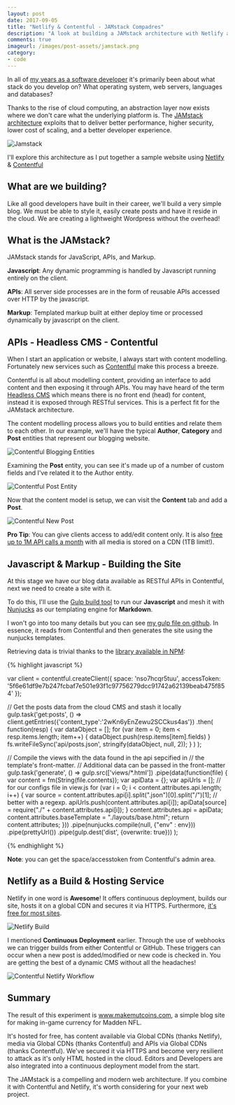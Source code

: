 ```yaml
---
layout: post
date: 2017-09-05
title: "Netlify & Contentful - JAMstack Compadres"
description: "A look at building a JAMstack architecture with Netlify and Contentful to construct a highly performant and secure website."
comments: true
imageurl: /images/post-assets/jamstack.png
category: 
- code
---
```


In all of [my years as a software developer](/resume) it's primarily been about what stack do you develop on? What operating system, web servers, languages and databases? 

Thanks to the rise of cloud computing, an abstraction layer now exists where we don't care what the underlying platform is. The [JAMstack architecture](https://jamstack.org/) exploits that to deliver better performance, higher security, lower cost of scaling, and a better developer experience.

![Jamstack](/images/post-assets/jamstack.png)

I'll explore this architecture as I put together a sample website using [Netlify](http://www.netlify.com) & [Contentful](https://www.contentful.com) 

<!--more-->

## What are we building? 

Like all good developers have built in their career, we'll build a very simple blog. We must be able to style it, easily create posts and have it reside in the cloud. We are creating a lightweight Wordpress without the overhead!

## What is the JAMstack?

JAMstack stands for JavaScript, APIs, and Markup. 

__Javascript__: Any dynamic programming is handled by Javascript running entirely on the client. 

__APIs__: All server side processes are in the form of reusable APIs accessed over HTTP by the javascript.

__Markup__: Templated markup built at either deploy time or processed dynamically by javascript on the client. 

## APIs - Headless CMS - Contentful

When I start an application or website, I always start with content modelling. Fortunately new services such as [Contentful](https://www.contentful.com/) make this process a breeze. 

Contentful is all about modelling content, providing an interface to add content and then exposing it through APIs. You may have heard of the term [Headless CMS](https://www.contentful.com/r/knowledgebase/headless-and-decoupled-cms/) which means there is no front end (head) for content, instead it is exposed through RESTful services. This is a perfect fit for the JAMstack architecture.

The content modelling process allows you to build entities and relate them to each other. In our example, we'll have the typical __Author__, __Category__ and __Post__ entities that represent our blogging website.

![Contentful Blogging Entities](/images/post-assets/contentful-entities.png)

Examining the __Post__ entity, you can see it's made up of a number of custom fields and I've related it to the Author entity.

![Contentful Post Entity](/images/post-assets/contentful-post.png)

Now that the content model is setup, we can visit the __Content__ tab and add a __Post__. 

![Contentful New Post](/images/post-assets/contentful-new-post.png)

__Pro Tip__: You can give clients access to add/edit content only. It is also [free up to 1M API calls a month](https://www.contentful.com/pricing/) with all media is stored on a CDN (1TB limit!).

## Javascript & Markup - Building the Site

At this stage we have our blog data available as RESTful APIs in Contentful, next we need to create a site with it. 

To do this, I'll use the [Gulp build tool](https://gulpjs.com/) to run our __Javascript__ and mesh it with [Nunjucks](https://mozilla.github.io/nunjucks/) as our templating engine for __Markdown__. 

I won't go into too many details but you can see [my gulp file on github](https://github.com/sjmcculloch/mutcoins/blob/master/gulpfile.js). In essence, it reads from Contentful and then generates the site using the nunjucks templates.  

Retrieving data is trivial thanks to the [library available in NPM](https://www.npmjs.com/package/contentful-management):

{% highlight javascript %}

var client = contentful.createClient({
  space: 'nso7hcqr5tuu', 
  accessToken: '5f6e61df9e7b247fcbaf7e501e93f1c97756279dcc91742a62139beab475f854'
});

// Get the posts data from the cloud CMS and stash it locally
gulp.task('get:posts', () =>
  client.getEntries({'content_type':'2wKn6yEnZewu2SCCkus4as'})
    .then(
      function(resp) {
        var dataObject = [];
        for (var item = 0; item < resp.items.length; item++) {
          dataObject.push(resp.items[item].fields)
        }
        fs.writeFileSync('api/posts.json', stringify(dataObject, null, 2)); 
      }
    )
);

// Compile the views with the data found in the api sepcified in
// the template's front-matter.
// Additional data can be passed in the front-matter
gulp.task('generate', () =>
  gulp.src(['views/*.html'])
    .pipe(data(function(file) {
      var content = fm(String(file.contents));
      var apiData = {};
      var apiUrls = []; // for our configs file in view.js
      for (var i = 0; i < content.attributes.api.length; i++) {
        var source = content.attributes.api[i].split(".json")[0].split("/")[1]; // better with a regexp.
        apiUrls.push(content.attributes.api[i]);
        apiData[source] = require("./" + content.attributes.api[i]);
      }
      content.attributes.api = apiData;
      content.attributes.baseTemplate = "./layouts/base.html";
      return content.attributes;
    }))
    .pipe(nunjucks.compile(null, {"env" : env}))
    .pipe(prettyUrl())
    .pipe(gulp.dest('dist', {overwrite: true}))
);

{% endhighlight %}

__Note__: you can get the space/accesstoken from Contentful's admin area.

## Netlify as a Build & Hosting Service

Netlify in one word is __Awesome__! It offers continuous deployment, builds our site, hosts it on a global CDN and secures it via HTTPS. Furthermore, [it's free for most sites](https://www.netlify.com/pricing/). 

![Netlify Build](/images/post-assets/netlify-build.png)

I mentioned __Continuous Deployment__ earlier. Through the use of webhooks we can trigger builds from either Contentful or GitHub. These triggers can occur when a new post is added/modified or new code is checked in. You are getting the best of a dynamic CMS without all the headaches! 

![Contentful Netlify Workflow](/images/post-assets/contentful-netlify-workflow.svg)

## Summary

The result of this experiment is www.makemutcoins.com, a simple blog site for making in-game currency for Madden NFL. 

It's hosted for free, has content available via Global CDNs (thanks Netlify), media via Global CDNs (thanks Contentful) and APIs via Global CDNs (thanks Contentful). We've secured it via HTTPS and become very resilient to attack as it's only HTML hosted in the cloud. Editors and Developers are also integrated into a continuous deployment model from the start. 

The JAMstack is a compelling and modern web architecture. If you combine it with Contentful and Netlify, it's worth considering for your next web project.


